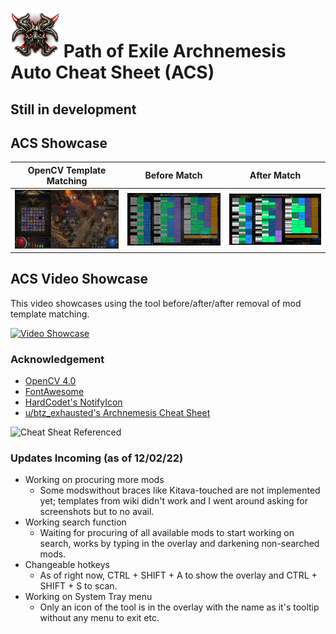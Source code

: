 # ![Kitava's Touched](Resources/Logo.png) Path of Exile Archnemesis Auto Cheat Sheet (ACS)

## Still in development

## ACS Showcase 
| OpenCV Template Matching | Before Match | After Match |
| :---: | :---: | :---: |
|![](/Resources/Showcase/Showcase_1.jpg)| ![](/Resources/Showcase/Showcase_2.jpg)| ![](/Resources/Showcase/Showcase_3.jpg)|

## ACS Video Showcase

This video showcases using the tool before/after/after removal of mod template matching.

[![Video Showcase](https://img.youtube.com/vi/1dJZwOJwuFQ/0.jpg)](https://youtu.be/1dJZwOJwuFQ)

### Acknowledgement

- [OpenCV 4.0](https://opencv.org/opencv-4-0/)
- [FontAwesome](https://fontawesome.com/)
- [HardCodet's NotifyIcon](http://www.hardcodet.net/wpf-notifyicon)
- [u/btz_exhausted's Archnemesis Cheat Sheet](https://www.reddit.com/r/pathofexile/comments/smvzgw/archnemesis_recipes_and_rewards_cheat_sheet/)

![Cheat Sheat Referenced](https://i.redd.it/s32npw296gg81.png)

### Updates Incoming (as of 12/02/22)

- Working on procuring more mods
    - Some modswithout braces like Kitava-touched are not implemented yet; templates from wiki didn't work and I went around asking for screenshots but to no avail.
- Working search function
    - Waiting for procuring of all available mods to start working on search, works by typing in the overlay and darkening non-searched mods.
- Changeable hotkeys
    - As of right now, CTRL + SHIFT + A to show the overlay and CTRL + SHIFT + S to scan.
- Working on System Tray menu
    - Only an icon of the tool is in the overlay with the name as it's tooltip without any menu to exit etc.
